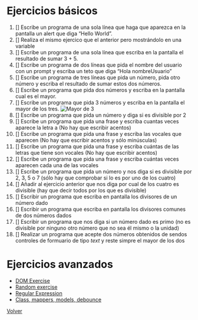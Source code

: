 # Ejercicios básicos

1. [] Escribe un programa de una sola línea que haga que aparezca en la pantalla un alert que diga “Hello World”.
2. [] Realiza el mismo ejercico que el anterior pero mostrándolo en una variable
3. [] Escribe un programa de una sola línea que escriba en la pantalla el resultado de sumar 3 + 5.
4. [] Escribe un programa de dos líneas que pida el nombre del usuario con un prompt y escriba un teto que diga “Hola nombreUsuario”
5. [] Escribe un programa de tres líneas que pida un número, pida otro número y escriba el resultado de sumar estos dos números.
6. [] Escribe un programa que pida dos números y escriba en la pantalla cual es el mayor.
7. [] Escribe un programa que pida 3 números y escriba en la pantalla el mayor de los tres.
![Mayor de 3](./assets/mayor_de_tres.jpg)
8. [] Escribe un programa que pida un número y diga si es divisible por 2
9. [] Escribe un programa que pida una frase y escriba cuantas veces aparece la letra a (No hay que escribir acentos)
10. [] Escribe un programa que pida una frase y escriba las vocales que aparecen (No hay que escribir acentos y sólo minúsculas)
11. [] Escribe un programa que pida una frase y escriba cuántas de las letras que tiene son vocales (No hay que escribir acentos)
12. [] Escribe un programa que pida una frase y escriba cuántas veces aparecen cada una de las vocales
13. [] Escribe un programa que pida un número y nos diga si es divisible por 2, 3, 5 o 7 (sólo hay que comprobar si lo es por uno de los cuatro)
14. [] Añadir al ejercicio anterior que nos diga por cual de los cuatro es divisible (hay que decir todos por los que es divisible)
15. [] Escribir un programa que escriba en pantalla los divisores de un número dado
16. [] Escribir un programa que escriba en pantalla los divisores comunes de dos números dados
17. [] Escribir un programa que nos diga si un número dado es primo (no es divisible por ninguno otro número que no sea él mismo o la unidad)
18. [] Realizar un programa que acepte dos números obtenidos de sendos controles de formuario de tipo _text_ y reste simpre el mayor de los dos

# Ejercicios avanzados

- [DOM Exercise](https://github.com/webferrol/dom-js-newbie)
- [Random exercise](https://github.com/webferrol/js-random-exercises)
- [Regular Expression](https://github.com/webferrol/js-exp-reg-exercise)
- [Class, mappers, models, debounce](https://github.com/webferrol/js-vite-models-mappers-debounce-classes)

[Volver](README.md#tabla-de-contenidos)
